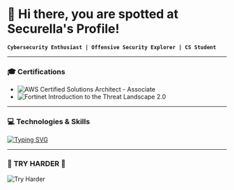 # 👋 Hi there, you are spotted at Securella's Profile!

**`Cybersecurity Enthusiast | Offensive Security Explorer | CS Student`**

---

### 🎓 Certifications
- ![AWS Certified Solutions Architect - Associate](https://img.shields.io/badge/AWS%20Certified%20Solutions%20Architect%20-%20Associate-232F3E?style=flat&logo=amazon-aws&logoColor=white)
- ![Fortinet Introduction to the Threat Landscape 2.0](https://img.shields.io/badge/Fortinet%20Introduction%20to%20the%20Threat%20Landscape%202.0-red?style=flat)

---

### 💻 Technologies & Skills

[![Typing SVG](https://readme-typing-svg.herokuapp.com?color=%2300FF00&size=24&duration=4000&center=true&vCenter=true&width=800&height=50&lines=👋+💻+I+started+in+CS+field+in+2022+and+here's+my+current+ride...;🐍+Python+-+to+script+my+life+and+make+stuff+automatic;💥+Nmap+-+to+scan+the+network;🔍+Burp+Suite+-+to+test+web+pages+for+vulnerabilities;🦠+Metasploit+-+to+exploit+vulnerabilities;🌐+Wireshark+-+to+analyze+traffic;🛠+Linux+-+to+survive+in+this+not+fun+world;🔐+OSINT+-+to+get+an+extra+intelligence+credit;🌐+JavaScript+-+to+complete+my+projects+on+the+web;⚛️+React+-+to+create+UIs+(still+my+growth+area);🐳+Docker+-+to+containerize+everything+I+see;☸️+Kubernetes+-+to+orchestrate+containers;☁️+AWS+-+to+do+everything+efficiently;☁️+Azure+-+to+know+what's+up+with+Microsoft+cloud)](https://git.io/typing-svg)

---

### 💪 **TRY HARDER** 💪
![Try Harder](https://img.shields.io/badge/-TRY%20HARDER-important?style=for-the-badge&logo=target&logoColor=white)



